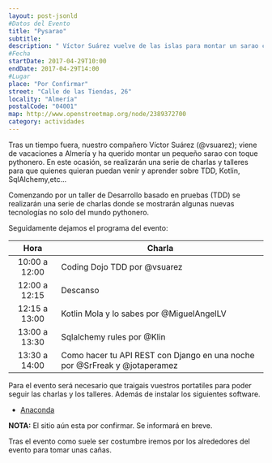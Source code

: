 ```yaml
---
layout: post-jsonld
#Datos del Evento
title: "Pysarao"
subtitle:
description: " Víctor Suárez vuelve de las islas para montar un sarao con toque pythonero; junto a otros para dar una serie de charlas y talleres."
#Fecha
startDate: 2017-04-29T10:00
endDate: 2017-04-29T14:00
#Lugar
place: "Por Confirmar"
street: "Calle de las Tiendas, 26"
locality: "Almería"
postalCode: "04001"
map: http://www.openstreetmap.org/node/2389372700
category: actividades
---
```



Tras un tiempo fuera, nuestro compañero Víctor Suárez (@vsuarez); viene de vacaciones a Almería y ha querido montar un pequeño sarao con toque pythonero. En este ocasión, se realizarán una serie de charlas y talleres para que quienes quieran puedan venir y aprender sobre TDD, Kotlin, SqlAlchemy,etc...

Comenzando por un taller de Desarrollo basado en pruebas (TDD) se realizarán una serie de charlas donde se mostrarán algunas nuevas tecnologías no solo del mundo pythonero.

Seguidamente dejamos el programa del evento:

|      Hora     | Charla                                                 |
|:-------------:|--------------------------------------------------------|
| 10:00 a 12:00 | Coding Dojo TDD por @vsuarez                           |
| 12:00 a 12:15 | Descanso                                               |
| 12:15 a 13:00 | Kotlin Mola y lo sabes por @MiguelAngelLV                 |
| 13:00 a 13:30 | Sqlalchemy rules por @Klin                                      |
| 13:30 a 14:00 | Como hacer tu API REST con Django en una noche por @SrFreak y @jotaperamez|

Para el evento será necesario que traigais vuestros portatiles para poder seguir las charlas y los talleres. Además de instalar los siguientes software.

* [Anaconda](https://www.continuum.io/downloads)

**NOTA:** El sitio aún esta por confirmar. Se informará en breve.

Tras el evento como suele ser costumbre iremos por los alrededores del evento para tomar unas cañas.
